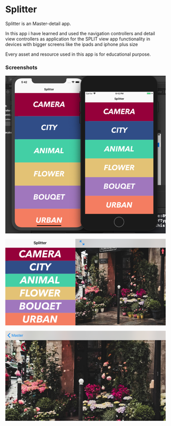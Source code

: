 # Splitter
Splitter is an Master-detail app.

In this app i have learned and used the navigation controllers and detail view controllers as application for the SPLIT view app functionality in devices with bigger screens like the ipads and iphone plus size

Every asset and resource used in this app is for educational purpose.

### Screenshots
![](https://github.com/RamitSharma991/Splitter/blob/master/Screenshot%202019-01-14%20at%205.42.10%20PM.png)

![](https://github.com/RamitSharma991/Splitter/blob/master/Screenshot%202019-01-14%20at%205.40.54%20PM.png)

![](https://github.com/RamitSharma991/Splitter/blob/master/Screenshot%202019-01-14%20at%205.41.07%20PM.png)

